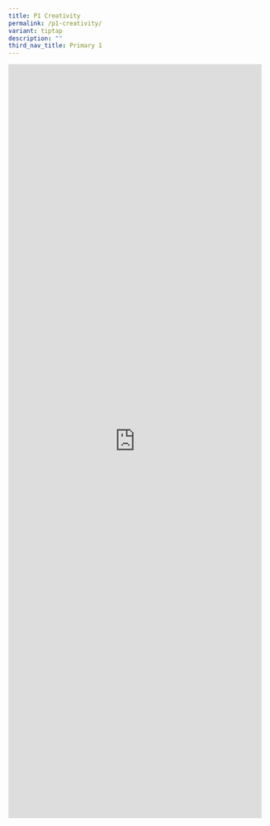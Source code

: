 ```yaml
---
title: P1 Creativity
permalink: /p1-creativity/
variant: tiptap
description: ""
third_nav_title: Primary 1
---
```

<div class="iframe-wrapper">
<iframe height="1500" width="100%" allowfullscreen="true" frameborder="0" src="https://docs.google.com/document/d/e/2PACX-1vQkLUz5LcdB2Y0MwjEXGotRs1L_VKq3CDqMYujkPT4nYrZLj1WPyPcHww2-n53i8A/pub?embedded=true"></iframe>
</div>
<p></p>